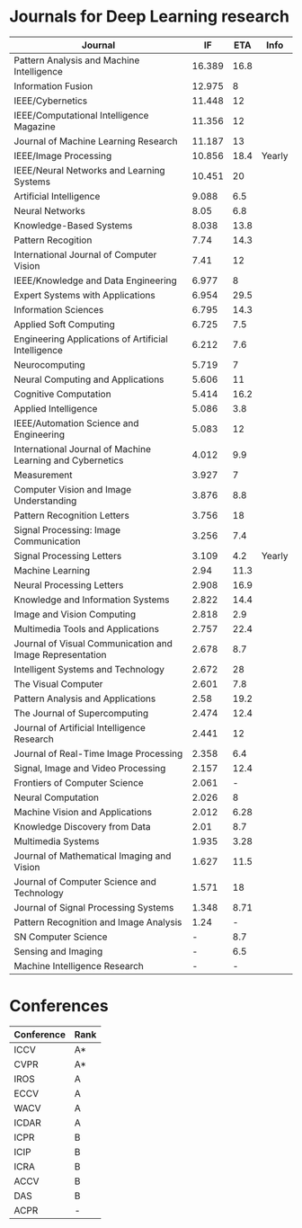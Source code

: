 # Journals for Deep Learning research

|   Journal                                                    |   IF      |   ETA   |   Info    |
|--------------------------------------------------------------|-----------|---------|-----------|
|   Pattern Analysis and Machine Intelligence                  |   16.389  |   16.8  |           |
|   Information Fusion                                         |   12.975  |   8     |           |
|   IEEE/Cybernetics                                           |   11.448  |   12    |           |
|   IEEE/Computational Intelligence Magazine                   |   11.356  |   12    |           |
|   Journal of Machine Learning Research                       |   11.187  |   13    |           |
|   IEEE/Image Processing                                      |   10.856  |   18.4  |   Yearly  |
|   IEEE/Neural Networks and Learning Systems                  |   10.451  |   20    |           |
|   Artificial Intelligence                                    |   9.088   |   6.5   |           |
|   Neural Networks                                            |   8.05    |   6.8   |           |
|   Knowledge-Based Systems                                    |   8.038   |   13.8  |           |
|   Pattern Recogition                                         |   7.74    |   14.3  |           |
|   International Journal of Computer Vision                   |   7.41    |   12    |           |
|   IEEE/Knowledge and Data Engineering                        |   6.977   |   8     |           |
|   Expert Systems with Applications                           |   6.954   |   29.5  |           |
|   Information Sciences                                       |   6.795   |   14.3  |           |
|   Applied Soft Computing                                     |   6.725   |   7.5   |           |
|   Engineering Applications of Artificial Intelligence        |   6.212   |   7.6   |           |
|   Neurocomputing                                             |   5.719   |   7     |           |
|   Neural Computing and Applications                          |   5.606   |   11    |           |
|   Cognitive Computation                                      |   5.414   |   16.2  |           |
|   Applied Intelligence                                       |   5.086   |   3.8   |           |
|   IEEE/Automation Science and Engineering                    |   5.083   |   12    |           |
|   International Journal of Machine Learning and Cybernetics  |   4.012   |   9.9   |           |
|   Measurement                                                |   3.927   |   7     |           |
|   Computer Vision and Image Understanding                    |   3.876   |   8.8   |           |
|   Pattern Recognition Letters                                |   3.756   |   18    |           |
|   Signal Processing: Image Communication                     |   3.256   |   7.4   |           |
|   Signal Processing Letters                                  |   3.109   |   4.2   |   Yearly  |
|   Machine Learning                                           |   2.94    |   11.3  |           |
|   Neural Processing Letters                                  |   2.908   |   16.9  |           |
|   Knowledge and Information Systems                          |   2.822   |   14.4  |           |
|   Image and Vision Computing                                 |   2.818   |   2.9   |           |
|   Multimedia Tools and Applications                          |   2.757   |   22.4  |           |
|   Journal of Visual Communication and Image Representation   |   2.678   |   8.7   |           |
|   Intelligent Systems and Technology                         |   2.672   |   28    |           |
|   The Visual Computer                                        |   2.601   |   7.8   |           |
|   Pattern Analysis and Applications                          |   2.58    |   19.2  |           |
|   The Journal of Supercomputing                              |   2.474   |   12.4  |           |
|   Journal of Artificial Intelligence Research                |   2.441   |   12    |           |
|   Journal of Real-Time Image Processing                      |   2.358   |   6.4   |           |
|   Signal, Image and Video Processing                         |   2.157   |   12.4  |           |
|   Frontiers of Computer Science                              |   2.061   |   -     |           |
|   Neural Computation                                         |   2.026   |   8     |           |
|   Machine Vision and Applications                            |   2.012   |   6.28  |           |
|   Knowledge Discovery from Data                              |   2.01    |   8.7   |           |
|   Multimedia Systems                                         |   1.935   |   3.28  |           |
|   Journal of Mathematical Imaging and Vision                 |   1.627   |   11.5  |           |
|   Journal of Computer Science and Technology                 |   1.571   |   18    |           |
|   Journal of Signal Processing Systems                       |   1.348   |   8.71  |           |
|   Pattern Recognition and Image Analysis                     |   1.24    |   -     |           |
|   SN Computer Science                                        |   -       |   8.7   |           |
|   Sensing and Imaging                                        |   -       |   6.5   |           |
|   Machine Intelligence Research                              |   -       |   -     |           |

# Conferences

|   Conference  |   Rank  |
|---------------|---------|
|   ICCV        |   A*    |
|   CVPR        |   A*    |
|   IROS        |   A     |
|   ECCV        |   A     |
|   WACV        |   A     |
|   ICDAR       |   A     |
|   ICPR        |   B     |
|   ICIP        |   B     |
|   ICRA        |   B     |
|   ACCV        |   B     |
|   DAS         |   B     |
|   ACPR        |   -     |

